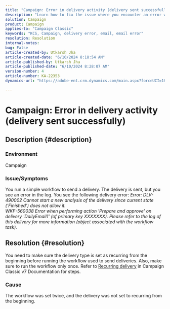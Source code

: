 ```yaml
---
title: "Campaign: Error in delivery activity (delivery sent successfully)"
description: "Learn how to fix the issue where you encounter an error while running a simple workflow to send a delivery by making sure the delivery type is set to recurring."
solution: Campaign
product: Campaign
applies-to: "Campaign Classic"
keywords: "KCS, Campaign, delivery error, email, email error"
resolution: Resolution
internal-notes: 
bug: False
article-created-by: Utkarsh Jha
article-created-date: "6/10/2024 8:18:54 AM"
article-published-by: Utkarsh Jha
article-published-date: "6/10/2024 8:28:07 AM"
version-number: 4
article-number: KA-22353
dynamics-url: "https://adobe-ent.crm.dynamics.com/main.aspx?forceUCI=1&pagetype=entityrecord&etn=knowledgearticle&id=cc584d11-0227-ef11-840a-6045bd026b83"

---
```

# Campaign: Error in delivery activity (delivery sent successfully)

## Description {#description}


### Environment

Campaign

### Issue/Symptoms

You run a simple workflow to send a delivery. The delivery is sent, but you see an error in the log. You see the following delivery error:
*Error: DLV-490002 Cannot start a new analysis of the delivery since current state ('Finished') does not allow it.
<br>WKF-560038 Error when performing action 'Prepare and approve' on delivery 'DailyEmail1' (of primary key XXXXXXX). Please refer to the log of this delivery for more information (object associated with the workflow task).*


## Resolution {#resolution}


You need to make sure the delivery type is set as recurring from the beginning before running the workflow used to send deliveries. Also, make sure to run the workflow only once. Refer to [Recurring delivery](https://experienceleague.adobe.com/docs/campaign-classic/using/automating-with-workflows/action-activities/recurring-delivery.html?lang=en) in Campaign Classic v7 Documentation for steps.

### Cause

The workflow was set twice, and the delivery was not set to recurring from the beginning.

